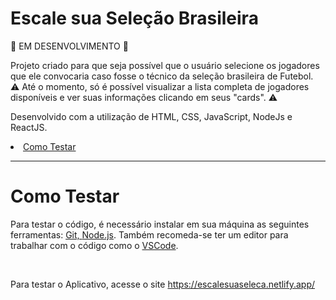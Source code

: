 # Escale sua Seleção Brasileira

🚀 EM DESENVOLVIMENTO 🚀

Projeto criado para que seja possível que o usuário selecione os jogadores que ele convocaria caso fosse o técnico da seleção brasileira de Futebol. 
<br>
⚠️ Até o momento, só é possível visualizar a lista completa de jogadores disponíveis e ver suas informações clicando em seus "cards". ⚠️

Desenvolvido com a utilização de HTML, CSS, JavaScript, NodeJs e ReactJS.

<li><a href="#test">Como Testar</a></li>

<hr>

# <div id="test">Como Testar</div>

<p>Para testar o código, é necessário instalar em sua máquina as seguintes ferramentas: <a target="_blank" href="https://git-scm.com/downloads">Git, </a> <a target="_blank" href="https://nodejs.org/en/download/">Node.js</a>. Também recomeda-se ter um editor para trabalhar com o código como o <a target="_blank" href="https://code.visualstudio.com/download">VSCode</a>.</p>
<br>
<p>Para testar o Aplicativo, acesse o site <a target="_blank" href="https://escalesuaseleca.netlify.app/">https://escalesuaseleca.netlify.app/</a></p>

